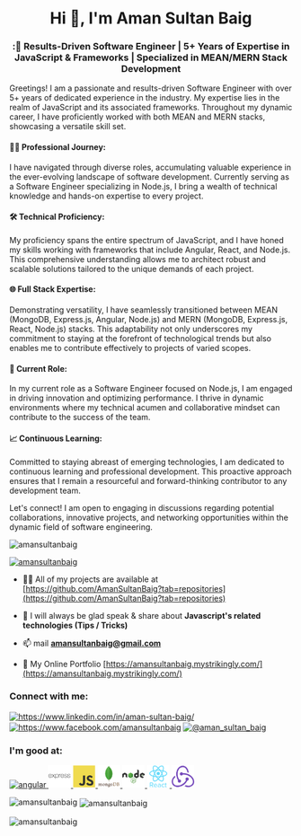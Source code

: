 <h1 align="center">Hi 👋, I'm Aman Sultan Baig</h1>
<h3 align="center">:🚀 Results-Driven Software Engineer | 5+ Years of Expertise in JavaScript & Frameworks | Specialized in MEAN/MERN Stack Development</h3>

<p>
  Greetings! I am a passionate and results-driven Software Engineer with over 5+ years of dedicated experience in the industry. My expertise lies in the realm of JavaScript and its associated frameworks. Throughout my dynamic career, I have proficiently worked with both MEAN and MERN stacks, showcasing a versatile skill set.
</p>

<h4>👨‍💻 Professional Journey:</h4>
<p>
  I have navigated through diverse roles, accumulating valuable experience in the ever-evolving landscape of software development. Currently serving as a Software Engineer specializing in Node.js, I bring a wealth of technical knowledge and hands-on expertise to every project.
</p>

<h4>🛠️ Technical Proficiency:</h4>
<p>
  My proficiency spans the entire spectrum of JavaScript, and I have honed my skills working with frameworks that include Angular, React, and Node.js. This comprehensive understanding allows me to architect robust and scalable solutions tailored to the unique demands of each project.
</p>

<h4>🌐 Full Stack Expertise:</h4>
<p>
  Demonstrating versatility, I have seamlessly transitioned between MEAN (MongoDB, Express.js, Angular, Node.js) and MERN (MongoDB, Express.js, React, Node.js) stacks. This adaptability not only underscores my commitment to staying at the forefront of technological trends but also enables me to contribute effectively to projects of varied scopes.
</p>

<h4>💼 Current Role:</h4>
<p>
  In my current role as a Software Engineer focused on Node.js, I am engaged in driving innovation and optimizing performance. I thrive in dynamic environments where my technical acumen and collaborative mindset can contribute to the success of the team.
</p>

<h4>📈 Continuous Learning:</h4>
<p>
  Committed to staying abreast of emerging technologies, I am dedicated to continuous learning and professional development. This proactive approach ensures that I remain a resourceful and forward-thinking contributor to any development team.
</p>

<p>
  Let's connect! I am open to engaging in discussions regarding potential collaborations, innovative projects, and networking opportunities within the dynamic field of software engineering.
</p>

<p align="left"> <img src="https://komarev.com/ghpvc/?username=amansultanbaig&label=Profile%20views&color=0e75b6&style=flat" alt="amansultanbaig" /> </p>

<p align="left"> <a href="https://github.com/ryo-ma/github-profile-trophy"><img src="https://github-profile-trophy.vercel.app/?username=amansultanbaig" alt="amansultanbaig" /></a> </p>

- 👨‍💻 All of my projects are available at [https://github.com/AmanSultanBaig?tab=repositories](https://github.com/AmanSultanBaig?tab=repositories)

- 💬 I will always be glad speak & share about 
**Javascript's related technologies (Tips / Tricks)**

- 📫 mail **amansultanbaig@gmail.com**

- 📄 My Online Portfolio [https://amansultanbaig.mystrikingly.com/](https://amansultanbaig.mystrikingly.com/)

<h3 align="left">Connect with me:</h3>
<p align="left">
<a href="https://www.linkedin.com/in/aman-sultan-baig/" target="_blank"><img align="center" src="https://raw.githubusercontent.com/rahuldkjain/github-profile-readme-generator/master/src/images/icons/Social/linked-in-alt.svg" alt="https://www.linkedin.com/in/aman-sultan-baig/" height="30" width="40" /></a>
<a href="https://www.facebook.com/amansultanbaig" target="_blank"><img align="center" src="https://raw.githubusercontent.com/rahuldkjain/github-profile-readme-generator/master/src/images/icons/Social/facebook.svg" alt="https://www.facebook.com/amansultanbaig" height="30" width="40" /></a>
<a href="https://medium.com/@aman_sultan_baig" target="blank"><img align="center" src="https://raw.githubusercontent.com/rahuldkjain/github-profile-readme-generator/master/src/images/icons/Social/medium.svg" alt="@aman_sultan_baig" height="30" width="40" /></a>
</p>

<h3 align="left">I'm good at:</h3>
<p align="left"> <a href="https://angular.io" target="_blank" rel="noreferrer"> <img src="https://angular.io/assets/images/logos/angular/angular.svg" alt="angular" width="40" height="40"/> </a> <a href="https://expressjs.com" target="_blank" rel="noreferrer"> <img src="https://raw.githubusercontent.com/devicons/devicon/master/icons/express/express-original-wordmark.svg" alt="express" width="40" height="40"/> </a> <a href="https://developer.mozilla.org/en-US/docs/Web/JavaScript" target="_blank" rel="noreferrer"> <img src="https://raw.githubusercontent.com/devicons/devicon/master/icons/javascript/javascript-original.svg" alt="javascript" width="40" height="40"/> </a> <a href="https://www.mongodb.com/" target="_blank" rel="noreferrer"> <img src="https://raw.githubusercontent.com/devicons/devicon/master/icons/mongodb/mongodb-original-wordmark.svg" alt="mongodb" width="40" height="40"/> </a> <a href="https://nodejs.org" target="_blank" rel="noreferrer"> <img src="https://raw.githubusercontent.com/devicons/devicon/master/icons/nodejs/nodejs-original-wordmark.svg" alt="nodejs" width="40" height="40"/> </a> <a href="https://reactjs.org/" target="_blank" rel="noreferrer"> <img src="https://raw.githubusercontent.com/devicons/devicon/master/icons/react/react-original-wordmark.svg" alt="react" width="40" height="40"/> </a> <a href="https://redux.js.org" target="_blank" rel="noreferrer"> <img src="https://raw.githubusercontent.com/devicons/devicon/master/icons/redux/redux-original.svg" alt="redux" width="40" height="40"/> </a> </p>

<p><img align="left" src="https://github-readme-stats.vercel.app/api/top-langs?username=amansultanbaig&show_icons=true&locale=en&layout=compact" alt="amansultanbaig" /></p>

<p>&nbsp;<img align="center" src="https://github-readme-stats.vercel.app/api?username=amansultanbaig&show_icons=true&locale=en" alt="amansultanbaig" /></p>

<p><img align="center" src="https://github-readme-streak-stats.herokuapp.com/?user=amansultanbaig&" alt="amansultanbaig" /></p>
